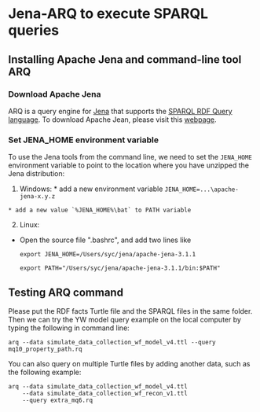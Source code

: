 # Jena-ARQ to execute SPARQL queries

## Installing Apache Jena and command-line tool ARQ

### Download Apache Jena

ARQ is a query engine for [Jena](http://jena.apache.org/) that supports the [SPARQL RDF Query language](http://www.w3.org/TR/sparql11-query/). To download Apache Jean, please visit this [webpage](https://jena.apache.org/download/index.cgi).

### Set JENA_HOME environment variable

To use the Jena tools from the command line, we need to set the `JENA_HOME` environment variable to point to the location where you have unzipped the Jena distribution:

  1. Windows:
    * add a new environment variable `JENA_HOME=...\apache-jena-x.y.z`
    
    * add a new value `%JENA_HOME%\bat` to PATH variable
       
  2. Linux:
  * Open the source file ".bashrc", and add two lines like
    
     `export JENA_HOME=/Users/syc/jena/apache-jena-3.1.1`
    
     `export PATH="/Users/syc/jena/apache-jena-3.1.1/bin:$PATH"`

## Testing ARQ command
   
Please put the RDF facts Turtle file and the SPARQL files in the same folder. Then we can try the YW model query example on the local computer by typing the following in command line:

 `arq --data simulate_data_collection_wf_model_v4.ttl --query mq10_property_path.rq`
 
You can also query on multiple Turtle files by adding another data, such as the following example:
 
 ```
 arq --data simulate_data_collection_wf_model_v4.ttl 
     --data simulate_data_collection_wf_recon_v1.ttl 
     --query extra_mq6.rq
 ```

